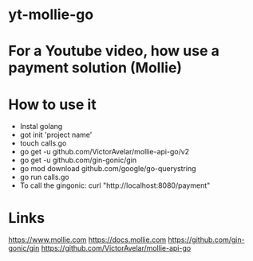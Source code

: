 # yt-mollie-go

# For a Youtube video, how use a payment solution (Mollie)

# How to use it
- Instal golang
- got init 'project name'
- touch calls.go
- go get -u github.com/VictorAvelar/mollie-api-go/v2
- go get -u github.com/gin-gonic/gin
- go mod download github.com/google/go-querystring
- go run calls.go
- To call the gingonic: curl "http://localhost:8080/payment"

# Links
https://www.mollie.com
https://docs.mollie.com
https://github.com/gin-gonic/gin
https://github.com/VictorAvelar/mollie-api-go

